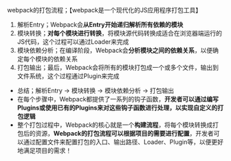 webpack的打包流程；【webpack是一个现代化的JS应用程序打包工具】
1. 解析Entry；Webpack会**从Entry开始递归解析所有依赖的模块**
2. 模块转换；**对每个模块进行转换**，将模块源代码转换成适合在浏览器端运行的JS代码，这个过程可以通过Loader来完成
3. 模块依赖分析；在编译阶段，Webpack会**分析模块之间的依赖关系**，以便确定每个模块的依赖关系
4. 打包输出；最后，Webpack会将所有的模块打包成一个或多个文件，输出到文件系统，这个过程通过Plugin来完成
- 总结；解析Entry -> 模块转换 -> 模块依赖分析 -> 打包输出
- 在每个步骤中，Webpack都提供了一系列的钩子函数，**开发者可以通过编写Plugins或使用已有的Plugins来对这些钩子函数进行处理，以实现自定义的打包逻辑**
- 整个打包过程中，Webpack的核心就是一个**构建流程**，将每个模块转换成打包后的资源，**Webpack的打包流程可以根据项目的需要进行配置**，开发者可以通过配置文件来配置打包的入口、输出路径、Loader、Plugin等，以便更好地满足项目的需求！



